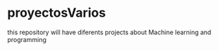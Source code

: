 # proyectosVarios
this repository will have diferents projects about Machine learning and programming
